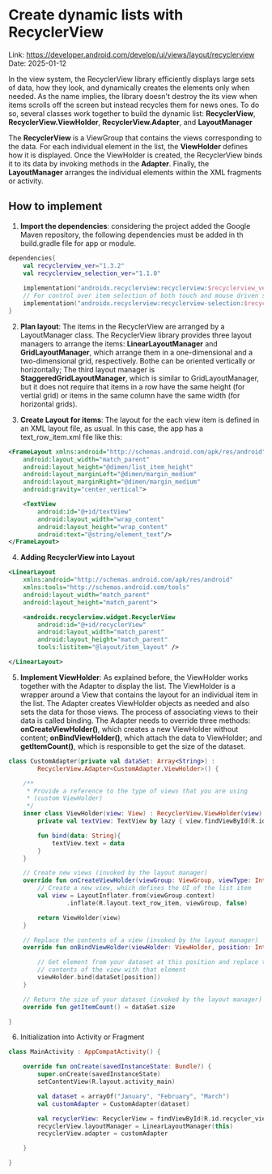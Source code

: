 # Create dynamic lists with RecyclerView
Link: https://developer.android.com/develop/ui/views/layout/recyclerview
Date: 2025-01-12

In the view system, the RecyclerView library efficiently displays large sets of data, how they look, and dynamically creates the elements only when needed. As the name implies, the library doesn't destroy the its view when items scrolls off the screen but instead recycles them for news ones. To do so, several classes work together to build the dynamic list: **RecyclerView**, **RecyclerView.ViewHolder**, **RecyclerView.Adapter**, and **LayoutManager**

The **RecyclerView** is a ViewGroup that contains the views corresponding to the data. For each individual element in the list, the **ViewHolder** defines how it is displayed. Once the ViewHolder is created, the RecyclerView binds it to its data by invoking methods in the **Adapter**. Finally, the **LayoutManager** arranges the individual elements within the XML fragments or activity.

## How to implement
1. **Import the dependencies**: considering the project added the Google Maven repository, the following dependencies must be added in th build.gradle file for app or module.
```kotlin
dependencies{
    val recyclerview_ver="1.3.2"
    val recyclerview_selection_ver="1.1.0"
    
    implementation("androidx.recyclerview:recyclerview:$recyclerview_ver")
    // For control over item selection of both touch and mouse driven selection
    implementation("androidx.recyclerview:recyclerview-selection:$recyclerview_selection_ver")
}
```

2. **Plan layout**: The items in the RecyclerView are arranged by a LayoutManager class. The RecyclerView library provides three layout managers to arrange the items: **LinearLayoutManager** and **GridLayoutManager**, which arrange them in a one-dimensional and a two-dimensional grid, respectively. Bothe can be oriented vertically or horizontally; The third layout manager is **StaggeredGridLayoutManager**, which is similar to GridLayoutManager, but it does not require that items in a row have the same height (for vertial grid) or items in the same column have the same width (for horizontal grids).

3. **Create Layout for items**: The layout for the each view item is defined in an XML layout file, as usual. In this case, the app has a text_row_item.xml file like this:
```xml
<FrameLayout xmlns:android="http://schemas.android.com/apk/res/android"
    android:layout_width="match_parent"
    android:layout_height="@dimen/list_item_height"
    android:layout_marginLeft="@dimen/margin_medium"
    android:layout_marginRight="@dimen/margin_medium"
    android:gravity="center_vertical">

    <TextView
        android:id="@+id/textView"
        android:layout_width="wrap_content"
        android:layout_height="wrap_content"
        android:text="@string/element_text"/>
</FrameLayout>
```

4. **Adding RecyclerView into Layout**
```xml
<LinearLayout
    xmlns:android="http://schemas.android.com/apk/res/android"
    xmlns:tools="http://schemas.android.com/tools"
    android:layout_width="match_parent"
    android:layout_height="match_parent">

    <androidx.recyclerview.widget.RecyclerView
        android:id="@+id/recyclerView"
        android:layout_width="match_parent"
        android:layout_height="match_parent"
        tools:listitem="@layout/item_layout" />

</LinearLayout>
```

5. **Implement ViewHolder**: As explained before, the ViewHolder works together with the Adapter to display the list. The ViewHolder is a wrapper around a View that contains the layout for an individual item in the list. The Adapter creates ViewHolder objects as needed and also sets the data for those views. The process of associating views to their data is called binding. The Adapter needs to override three methods: **onCreateViewHolder()**, which creates a new ViewHolder without content; **onBindViewHolder()**, which attach the data to ViewHolder; and **getItemCount()**, which is responsible to get the size of the dataset.

```kotlin
class CustomAdapter(private val dataSet: Array<String>) :
        RecyclerView.Adapter<CustomAdapter.ViewHolder>() {

    /**
     * Provide a reference to the type of views that you are using
     * (custom ViewHolder)
     */
    inner class ViewHolder(view: View) : RecyclerView.ViewHolder(view) {
        private val textView: TextView by lazy { view.findViewById(R.id.textView) }

        fun bind(data: String){
            textView.text = data
        }
    }

    // Create new views (invoked by the layout manager)
    override fun onCreateViewHolder(viewGroup: ViewGroup, viewType: Int): ViewHolder {
        // Create a new view, which defines the UI of the list item
        val view = LayoutInflater.from(viewGroup.context)
                .inflate(R.layout.text_row_item, viewGroup, false)

        return ViewHolder(view)
    }

    // Replace the contents of a view (invoked by the layout manager)
    override fun onBindViewHolder(viewHolder: ViewHolder, position: Int) {

        // Get element from your dataset at this position and replace the
        // contents of the view with that element
        viewHolder.bind(dataSet[position])
    }

    // Return the size of your dataset (invoked by the layout manager)
    override fun getItemCount() = dataSet.size

}
```

6. Initialization into Activity or Fragment

```kotlin
class MainActivity : AppCompatActivity() {

    override fun onCreate(savedInstanceState: Bundle?) {
        super.onCreate(savedInstanceState)
        setContentView(R.layout.activity_main)

        val dataset = arrayOf("January", "February", "March")
        val customAdapter = CustomAdapter(dataset)

        val recyclerView: RecyclerView = findViewById(R.id.recycler_view)
        recyclerView.layoutManager = LinearLayoutManager(this)
        recyclerView.adapter = customAdapter

    }

}
```
